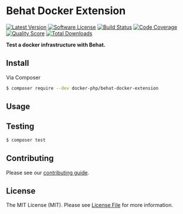 # Behat Docker Extension

[![Latest Version](https://img.shields.io/github/release/docker-php/BehatDockerExtension.svg?style=flat-square)](https://github.com/docker-php/BehatDockerExtension/releases)
[![Software License](https://img.shields.io/badge/license-MIT-brightgreen.svg?style=flat-square)](LICENSE)
[![Build Status](https://img.shields.io/travis/docker-php/BehatDockerExtension.svg?style=flat-square)](https://travis-ci.org/docker-php/BehatDockerExtension)
[![Code Coverage](https://img.shields.io/scrutinizer/coverage/g/docker-php/BehatDockerExtension.svg?style=flat-square)](https://scrutinizer-ci.com/g/docker-php/BehatDockerExtension)
[![Quality Score](https://img.shields.io/scrutinizer/g/docker-php/BehatDockerExtension.svg?style=flat-square)](https://scrutinizer-ci.com/g/docker-php/BehatDockerExtension)
[![Total Downloads](https://img.shields.io/packagist/dt/docker-php/behat-docker-extension.svg?style=flat-square)](https://packagist.org/packages/docker-php/behat-docker-extension)

**Test a docker infrastructure with Behat.**


## Install

Via Composer

``` bash
$ composer require --dev docker-php/behat-docker-extension
```


## Usage


## Testing

``` bash
$ composer test
```


## Contributing

Please see our [contributing guide](CONTRIBUTING.md).


## License

The MIT License (MIT). Please see [License File](LICENSE) for more information.
